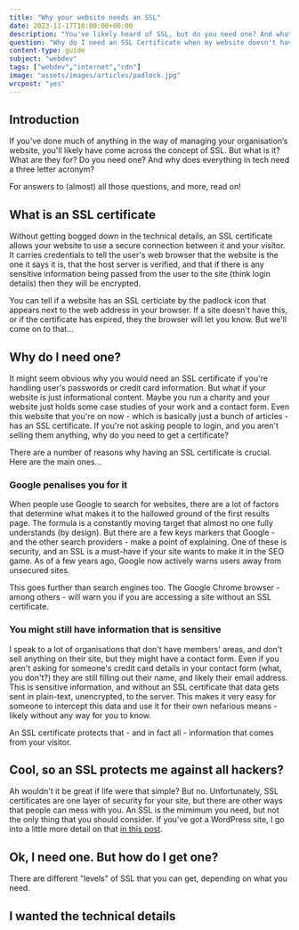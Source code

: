 ```yaml
---
title: "Why your website needs an SSL"
date: 2023-11-17T10:00:00+00:00
description: "You've likely heard of SSL, but do you need one? And what even is it anyway? Read on and find out..."
question: "Why do I need an SSL Certificate when my website doesn't have sensitive data?"
content-type: guide
subject: "webdev"
tags: ["webdev","internet","cdn"]
image: "assets/images/articles/padlock.jpg"
wrcpost: "yes"
---
```


## Introduction

If you've done much of anything in the way of managing your organisation’s website, you'll likely have come across the concept of SSL. But what is it? What are they for? Do you need one? And why does everything in tech need a three letter acronym?

For answers to (almost) all those questions, and more, read on!

## What is an SSL certificate

Without getting bogged down in the technical details, an SSL certificate allows your website to use a secure connection between it and your visitor. It carries credentials to tell the user's web browser that the website is the one it says it is, that the host server is verified, and that if there is any sensitive information being passed from the user to the site (think login details) then they will be encrypted.

You can tell if a website has an SSL certiciate by the padlock icon that appears next to the web address in your browser. If a site doesn't have this, or if the certificate has expired, they the browser will let you know. But we'll come on to that...

## Why do I need one?

It might seem obvious why you would need an SSL certificate if you're handling user's passwords or credit card information. But what if your website is just informational content. Maybe you run a charity and your website just holds some case studies of your work and a contact form. Even this website that you're on now - which is basically just a bunch of articles - has an SSL certificate. If you're not asking people to login, and you aren't selling them anything, why do you need to get a certificate?

There are a number of reasons why having an SSL certificate is crucial. Here are the main ones...

### Google penalises you for it

When people use Google to search for websites, there are a lot of factors that determine what makes it to the hallowed ground of the first results page. The formula is a constantly moving target that almost no one fully understands (by design). But there are a few keys markers that Google - and the other search providers - make a point of explaining. One of these is security, and an SSL is a must-have if your site wants to make it in the SEO game. As of a few years ago, Google now actively warns users away from unsecured sites. 

This goes further than search engines too. The Google Chrome browser - among others - will warn you if you are accessing a site without an SSL certificate. 

### You might still have information that is sensitive

I speak to a lot of organisations that don't have members' areas, and don't sell anything on their site, but they might have a contact form. Even if you aren't asking for someone's credit card details in your contact form (what, you don't?) they are still filling out their name, and likely their email address. This is sensitive information, and without an SSL certificate that data gets sent in plain-text, unencrypted, to the server. This makes it very easy for someone to intercept this data and use it for their own nefarious means - likely without any way for you to know.

An SSL certificate protects that - and in fact all - information that comes from your visitor.

## Cool, so an SSL protects me against all hackers?

Ah wouldn't it be great if life were that simple? But no. Unfortunately, SSL certificates are one layer of security for your site, but there are other ways that people can mess with you. An SSL is the mimimum you need, but not the only thing that you should consider. If you've got a WordPress site, I go into a little more detail on that [in this post]().

## Ok, I need one. But how do I get one?

There are different "levels" of SSL that you can get, depending on what you need.

## I wanted the technical details